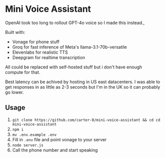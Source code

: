 # Mini Voice Assistant

OpenAI took too long to rollout GPT-4o voice so I made this instead.,

Built with:
- Vonage for phone stuff
- Groq for fast inference of Meta's llama-3.1-70b-versatile
- Elevenlabs for realistic TTS
- Deepgram for realtime transcription

All could be replaced with self-hosted stuff but i don't have enough compute for that.

Best latency can be achived by hosting in US east datacenters. I was able to get responses in as little as 2-3 seconds but I'm in the UK so it can probably go lower.

## Usage

1. `git clone https://github.com/carter-0/mini-voice-assistant && cd cd mini-voice-assistant`
2. `npm i`
3. `mv .env.example .env`
4. Fill in `.env` file and point vonage to your server
5. `node server.js`
6. Call the phone number and start speaking
